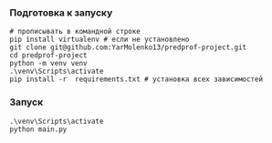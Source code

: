 ### Подготовка к запуску

```
# прописывать в командной строке
pip install virtualenv # если не установлено
git clone git@github.com:YarMolenko13/predprof-project.git
cd predprof-project
python -m venv venv
.\venv\Scripts\activate
pip install -r  requirements.txt # установка всех зависимостей 
```

### Запуск

```
.\venv\Scripts\activate
python main.py 
```
